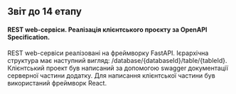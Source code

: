 ## Звіт до 14 етапу 

#### REST web-сервіси. Реалізація клієнтського проєкту за OpenAPI Specification.

REST web-сервіси реалізовані на фреймворку FastAPI. Ієрархічна структура має наступний вигляд: /database/{databaseId}/table/{tableId}. Клієнтський проект був написаний за допомогою swagger документації серверної частини додатку. Для написання клієнтської частини був використаний фреймворк React. 
